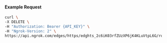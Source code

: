 <!-- Code generated for API Clients. DO NOT EDIT. -->

#### Example Request

```bash
curl \
-X DELETE \
-H "Authorization: Bearer {API_KEY}" \
-H "Ngrok-Version: 2" \
https://api.ngrok.com/edges/https/edghts_2c6iK03rfZUzXP6jK4KLuVtpL6G/routes/edghtsrt_2c6iJvN44JGnyE5Kkmw8KcbDRiF/user_agent_filter
```
